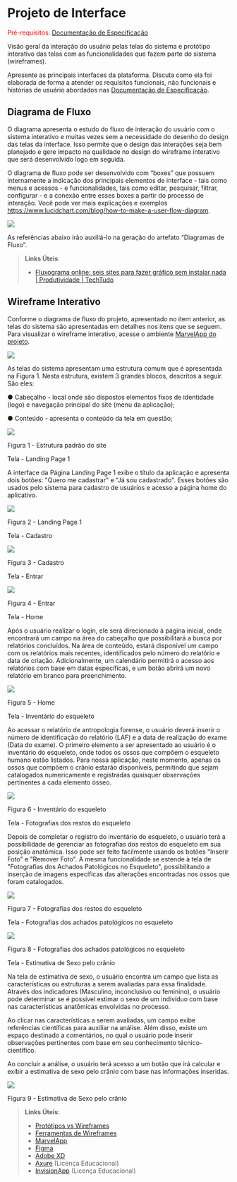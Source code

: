 
# Projeto de Interface

<span style="color:red">Pré-requisitos: <a href="2-Especificação do Projeto.md"> Documentação de Especificação</a></span>

Visão geral da interação do usuário pelas telas do sistema e protótipo interativo das telas com as funcionalidades que fazem parte do sistema (wireframes).

 Apresente as principais interfaces da plataforma. Discuta como ela foi elaborada de forma a atender os requisitos funcionais, não funcionais e histórias de usuário abordados nas <a href="2-Especificação do Projeto.md"> Documentação de Especificação</a>.

## Diagrama de Fluxo

O diagrama apresenta o estudo do fluxo de interação do usuário com o sistema interativo e  muitas vezes sem a necessidade do desenho do design das telas da interface. Isso permite que o design das interações seja bem planejado e gere impacto na qualidade no design do wireframe interativo que será desenvolvido logo em seguida.

O diagrama de fluxo pode ser desenvolvido com “boxes” que possuem internamente a indicação dos principais elementos de interface - tais como menus e acessos - e funcionalidades, tais como editar, pesquisar, filtrar, configurar - e a conexão entre esses boxes a partir do processo de interação. Você pode ver mais explicações e exemplos https://www.lucidchart.com/blog/how-to-make-a-user-flow-diagram.

<img src ="https://github.com/ICEI-PUC-Minas-PMV-ADS/pmv-ads-2023-2-e2-proj-int-t6-forensic-bones/blob/main/docs/img/Diagrama%20de%20Fluxo.png">

As referências abaixo irão auxiliá-lo na geração do artefato “Diagramas de Fluxo”.

> **Links Úteis**:
> - [Fluxograma online: seis sites para fazer gráfico sem instalar nada | Produtividade | TechTudo](https://www.techtudo.com.br/listas/2019/03/fluxograma-online-seis-sites-para-fazer-grafico-sem-instalar-nada.ghtml)

## Wireframe Interativo

Conforme o diagrama de fluxo do projeto, apresentado no item anterior, as telas do sistema são apresentadas em detalhes nos itens que se seguem. Para visualizar o wireframe interativo, acesse o ambiente <a href="https://marvelapp.com/prototype/f10e001">MarvelApp do projeto</a>.

<img src ="https://github.com/ICEI-PUC-Minas-PMV-ADS/pmv-ads-2023-2-e2-proj-int-t6-forensic-bones/blob/main/docs/img/_%20Wireframe%20%20(Forensic%20Bones)%20.jpg">

As telas do sistema apresentam uma estrutura comum que é apresentada na Figura 1. Nesta estrutura, existem 3 grandes blocos, descritos a seguir. 
São eles:

●	Cabeçalho - local onde são dispostos elementos fixos de identidade (logo) e navegação principal do site (menu da aplicação);

●	Conteúdo - apresenta o conteúdo da tela em questão;

<img src ="https://github.com/ICEI-PUC-Minas-PMV-ADS/pmv-ads-2023-2-e2-proj-int-t6-forensic-bones/blob/main/docs/img/_%20Wireframe%20%20(Forensic%20Bones)_%20Figura%201%20-%20Estrutura%20padr%C3%A3o%20do%20site.png">

Figura 1 - Estrutura padrão do site


Tela - Landing Page 1

A interface da Página Landing Page 1 exibe o título da aplicação e apresenta dois botões: "Quero me cadastrar" e "Já sou cadastrado". Esses botões são usados ​​pelo sistema para cadastro de usuários e acesso a página home do aplicativo.


<img src ="https://github.com/ICEI-PUC-Minas-PMV-ADS/pmv-ads-2023-2-e2-proj-int-t6-forensic-bones/blob/main/docs/img/_%20Wireframe%20%20(Forensic%20Bones)%20_Figura%202%20-%20Landing%20Page%201.png">

Figura 2 - Landing Page 1 


Tela - Cadastro

<img src ="https://github.com/ICEI-PUC-Minas-PMV-ADS/pmv-ads-2023-2-e2-proj-int-t6-forensic-bones/blob/main/docs/img/_%20Wireframe%20%20(Forensic%20Bones)%20_Figura%203%20-%20Landing%20Page%201.1.png">

Figura 3 - Cadastro


Tela - Entrar

<img src ="https://github.com/ICEI-PUC-Minas-PMV-ADS/pmv-ads-2023-2-e2-proj-int-t6-forensic-bones/blob/main/docs/img/_%20Wireframe%20%20(Forensic%20Bones)%20_Figura%204%20-%20Landing%20Page%201.2.png">

Figura 4 - Entrar


Tela - Home

Após o usuário realizar o login, ele será direcionado à página inicial, onde encontrará um campo na área do cabeçalho que possibilitará a busca por relatórios concluídos. Na área de conteúdo, estará disponível um campo com os relatórios mais recentes, identificados pelo número do relatório e data de criação. Adicionalmente, um calendário permitirá o acesso aos relatórios com base em datas específicas, e um botão abrirá um novo relatório em branco para preenchimento.

<img src ="https://github.com/ICEI-PUC-Minas-PMV-ADS/pmv-ads-2023-2-e2-proj-int-t6-forensic-bones/blob/main/docs/img/_%20Wireframe%20%20(Forensic%20Bones)%20_Figura%205%20-%20Home.png">

Figura 5 - Home


Tela - Inventário do esqueleto

Ao acessar o relatório de antropologia forense, o usuário deverá inserir o número de identificação do relatório (LAF) e a data de realização do exame (Data do exame). O primeiro elemento a ser apresentado ao usuário é o inventário do esqueleto, onde todos os ossos que compõem o esqueleto humano estão listados. Para nossa aplicação, neste momento, apenas os ossos que compõem o crânio estarão disponíveis, permitindo que sejam catalogados numericamente e registradas quaisquer observações pertinentes a cada elemento ósseo.


<img src ="https://github.com/ICEI-PUC-Minas-PMV-ADS/pmv-ads-2023-2-e2-proj-int-t6-forensic-bones/blob/main/docs/img/_%20Wireframe%20%20(Forensic%20Bones)%20_Figura%206%20-%20Invent%C3%A1rio%20do%20esqueleto.png">

Figura 6 - Inventário do esqueleto

Tela - Fotografias dos restos do esqueleto

Depois de completar o registro do inventário do esqueleto, o usuário terá a possibilidade de gerenciar as fotografias dos restos do esqueleto em sua posição anatômica. Isso pode ser feito facilmente usando os botões "Inserir Foto" e "Remover Foto". A mesma funcionalidade se estende à tela de "Fotografias dos Achados Patológicos no Esqueleto", possibilitando a inserção de imagens específicas das alterações encontradas nos ossos que foram catalogados.

<img src ="https://github.com/ICEI-PUC-Minas-PMV-ADS/pmv-ads-2023-2-e2-proj-int-t6-forensic-bones/blob/main/docs/img/_%20Wireframe%20%20(Forensic%20Bones)%20_Figura%207-%20Fotografias%20dos%20restos%20do%20esqueleto.png">

Figura 7 - Fotografias dos restos do esqueleto


Tela - Fotografias dos achados patológicos no esqueleto

<img src ="https://github.com/ICEI-PUC-Minas-PMV-ADS/pmv-ads-2023-2-e2-proj-int-t6-forensic-bones/blob/main/docs/img/_%20Wireframe%20%20(Forensic%20Bones)%20_Figura%208-%20Fotografias%20dos%20achados%20patol%C3%B3gicos%20no%20esqueleto.png">

Figura 8 - Fotografias dos achados patológicos no esqueleto


Tela - Estimativa de Sexo pelo crânio

Na tela de estimativa de sexo, o usuário encontra um campo que lista as características ou estruturas a serem avaliadas para essa finalidade. Através dos indicadores (Masculino, inconclusivo ou feminino), o usuário pode determinar se é possível estimar o sexo de um indivíduo com base nas características anatômicas envolvidas no processo.

Ao clicar nas características a serem avaliadas, um campo exibe referências científicas para auxiliar na análise. Além disso, existe um espaço destinado a comentários, no qual o usuário pode inserir observações pertinentes com base em seu conhecimento técnico-científico. 

Ao concluir a análise, o usuário terá acesso a um botão que irá calcular e exibir a estimativa de sexo pelo crânio com base nas informações inseridas.

<img src ="https://github.com/ICEI-PUC-Minas-PMV-ADS/pmv-ads-2023-2-e2-proj-int-t6-forensic-bones/blob/main/docs/img/_%20Wireframe%20%20(Forensic%20Bones)%20_Figura%209-%20Estimativa%20de%20Sexo%20pelo%20cr%C3%A2nio.png">

Figura 9 - Estimativa de Sexo pelo crânio

> **Links Úteis**:
> - [Protótipos vs Wireframes](https://www.nngroup.com/videos/prototypes-vs-wireframes-ux-projects/)
> - [Ferramentas de Wireframes](https://rockcontent.com/blog/wireframes/)
> - [MarvelApp](https://marvelapp.com/developers/documentation/tutorials/)
> - [Figma](https://www.figma.com/)
> - [Adobe XD](https://www.adobe.com/br/products/xd.html#scroll)
> - [Axure](https://www.axure.com/edu) (Licença Educacional)
> - [InvisionApp](https://www.invisionapp.com/) (Licença Educacional)

